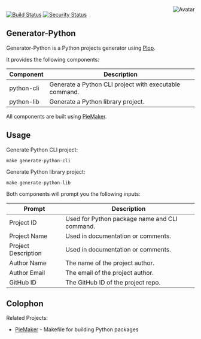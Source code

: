<img align="right" src="https://raw.github.com/cliffano/generator-python/master/avatar.jpg" alt="Avatar"/>

[![Build Status](https://github.com/cliffano/generator-python/workflows/CI/badge.svg)](https://github.com/cliffano/generator-python/actions?query=workflow%3ACI)
[![Security Status](https://snyk.io/test/github/cliffano/generator-python/badge.svg)](https://snyk.io/test/github/cliffano/generator-python)

Generator-Python
----------------

Generator-Python is a Python projects generator using [Plop](https://plopjs.com/).

It provides the following components:

| Component | Description |
|-----------|-------------|
| python-cli | Generate a Python CLI project with executable command. |
| python-lib | Generate a Python library project. |

All components are built using [PieMaker](https://github.com/cliffano/piemaker).

Usage
-----

Generate Python CLI project:

    make generate-python-cli

Generate Python library project:

    make generate-python-lib

Both components will prompt you the following inputs:

| Prompt | Description |
|--------|-------------|
| Project ID | Used for Python package name and CLI command. |
| Project Name | Used in documentation or comments. |
| Project Description | Used in documentation or comments. |
| Author Name | The name of the project author. |
| Author Email | The email of the project author. |
| GitHub ID | The GitHub ID of the project repo. |


Colophon
--------

Related Projects:

* [PieMaker](https://github.com/cliffano/piemaker) - Makefile for building Python packages

